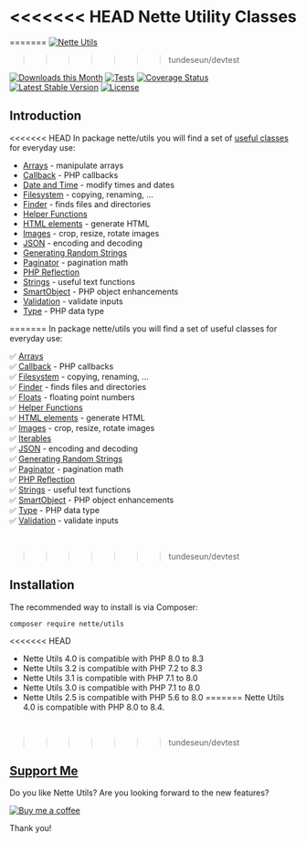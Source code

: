 <<<<<<< HEAD
Nette Utility Classes
=====================
=======
[![Nette Utils](https://github.com/nette/utils/assets/194960/c33fdb74-0652-4cad-ac6e-c1ce0d29e32a)](https://doc.nette.org/en/utils)
>>>>>>> tundeseun/devtest

[![Downloads this Month](https://img.shields.io/packagist/dm/nette/utils.svg)](https://packagist.org/packages/nette/utils)
[![Tests](https://github.com/nette/utils/workflows/Tests/badge.svg?branch=master)](https://github.com/nette/utils/actions)
[![Coverage Status](https://coveralls.io/repos/github/nette/utils/badge.svg?branch=master)](https://coveralls.io/github/nette/utils?branch=master)
[![Latest Stable Version](https://poser.pugx.org/nette/utils/v/stable)](https://github.com/nette/utils/releases)
[![License](https://img.shields.io/badge/license-New%20BSD-blue.svg)](https://github.com/nette/utils/blob/master/license.md)


Introduction
------------

<<<<<<< HEAD
In package nette/utils you will find a set of [useful classes](https://doc.nette.org/utils) for everyday use:

- [Arrays](https://doc.nette.org/utils/arrays) - manipulate arrays
- [Callback](https://doc.nette.org/utils/callback) - PHP callbacks
- [Date and Time](https://doc.nette.org/utils/datetime) - modify times and dates
- [Filesystem](https://doc.nette.org/utils/filesystem) - copying, renaming, …
- [Finder](https://doc.nette.org/utils/finder) - finds files and directories
- [Helper Functions](https://doc.nette.org/utils/helpers)
- [HTML elements](https://doc.nette.org/utils/html-elements) - generate HTML
- [Images](https://doc.nette.org/utils/images) - crop, resize, rotate images
- [JSON](https://doc.nette.org/utils/json) - encoding and decoding
- [Generating Random Strings](https://doc.nette.org/utils/random)
- [Paginator](https://doc.nette.org/utils/paginator) - pagination math
- [PHP Reflection](https://doc.nette.org/utils/reflection)
- [Strings](https://doc.nette.org/utils/strings) - useful text functions
- [SmartObject](https://doc.nette.org/utils/smartobject) - PHP object enhancements
- [Validation](https://doc.nette.org/utils/validators) - validate inputs
- [Type](https://doc.nette.org/utils/type) - PHP data type

=======
In package nette/utils you will find a set of useful classes for everyday use:

✅ [Arrays](https://doc.nette.org/utils/arrays)<br>
✅ [Callback](https://doc.nette.org/utils/callback) - PHP callbacks<br>
✅ [Filesystem](https://doc.nette.org/utils/filesystem) - copying, renaming, …<br>
✅ [Finder](https://doc.nette.org/utils/finder) - finds files and directories<br>
✅ [Floats](https://doc.nette.org/utils/floats) - floating point numbers<br>
✅ [Helper Functions](https://doc.nette.org/utils/helpers)<br>
✅ [HTML elements](https://doc.nette.org/utils/html-elements) - generate HTML<br>
✅ [Images](https://doc.nette.org/utils/images) - crop, resize, rotate images<br>
✅ [Iterables](https://doc.nette.org/utils/iterables) <br>
✅ [JSON](https://doc.nette.org/utils/json) - encoding and decoding<br>
✅ [Generating Random Strings](https://doc.nette.org/utils/random)<br>
✅ [Paginator](https://doc.nette.org/utils/paginator) - pagination math<br>
✅ [PHP Reflection](https://doc.nette.org/utils/reflection)<br>
✅ [Strings](https://doc.nette.org/utils/strings) - useful text functions<br>
✅ [SmartObject](https://doc.nette.org/utils/smartobject) - PHP object enhancements<br>
✅ [Type](https://doc.nette.org/utils/type) - PHP data type<br>
✅ [Validation](https://doc.nette.org/utils/validators) - validate inputs<br>

 <!---->
>>>>>>> tundeseun/devtest

Installation
------------

The recommended way to install is via Composer:

```
composer require nette/utils
```

<<<<<<< HEAD
- Nette Utils 4.0 is compatible with PHP 8.0 to 8.3
- Nette Utils 3.2 is compatible with PHP 7.2 to 8.3
- Nette Utils 3.1 is compatible with PHP 7.1 to 8.0
- Nette Utils 3.0 is compatible with PHP 7.1 to 8.0
- Nette Utils 2.5 is compatible with PHP 5.6 to 8.0
=======
Nette Utils 4.0 is compatible with PHP 8.0 to 8.4.

 <!---->
>>>>>>> tundeseun/devtest

[Support Me](https://github.com/sponsors/dg)
--------------------------------------------

Do you like Nette Utils? Are you looking forward to the new features?

[![Buy me a coffee](https://files.nette.org/icons/donation-3.svg)](https://github.com/sponsors/dg)

Thank you!
